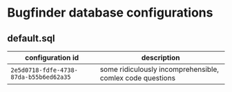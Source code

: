 # Bugfinder database configurations

## default.sql

| configuration id                       | description                                               |
| -------------------------------------- | --------------------------------------------------------- |
| `2e5d0718-fdfe-4738-87da-b55b6ed62a35` | some ridiculously incomprehensible, comlex code questions |

